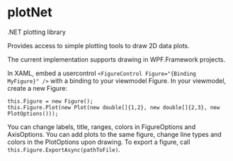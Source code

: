 # plotNet
.NET plotting library

Provides access to simple plotting tools to draw 2D data plots.

The current implementation supports drawing in WPF.Framework projects.

In XAML, embed a usercontrol `<FigureControl Figure="{Binding MyFigure}" />` with a binding to your viewmodel Figure.
In your viewmodel, create a new Figure:
```
this.Figure = new Figure();
this.Figure.Plot(new Plot(new double[]{1,2}, new double[]{2,3}, new PlotOptions()));
```
You can change labels, title, ranges, colors in FigureOptions and AxisOptions.
You can add plots to the same figure, change line types and colors in the PlotOptions upon drawing.
To export a figure, call `this.Figure.ExportAsync(pathToFile)`.
